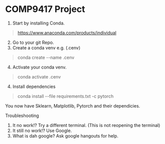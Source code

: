 # COMP9417 Project

1. Start by installing Conda.
> https://www.anaconda.com/products/individual


2. Go to your git Repo.
3. Create a conda venv e.g. (.cenv)
> conda create --name .cenv

4. Activate your conda venv.
> conda activate .cenv

4. Install dependencies

> conda install --file requirements.txt -c pytorch

You now have Sklearn, Matplotlib, Pytorch and their dependicies.

Troubleshooting
1. It no work!?
Try a different terminal. (This is not reopening the terminal)
2. It still no work!?
Use Google.
3. What is dah google?
Ask google hangouts for help.
